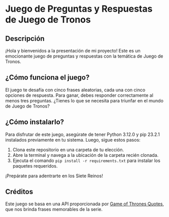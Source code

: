 # Juego de Preguntas y Respuestas de Juego de Tronos

## Descripción
¡Hola y bienvenidos a la presentación de mi proyecto! Este es un emocionante juego de preguntas y respuestas con la temática de Juego de Tronos.

## ¿Cómo funciona el juego?
El juego te desafía con cinco frases aleatorias, cada una con cinco opciones de respuesta. Para ganar, debes responder correctamente al menos tres preguntas. ¿Tienes lo que se necesita para triunfar en el mundo de Juego de Tronos?

## ¿Cómo instalarlo?
Para disfrutar de este juego, asegúrate de tener Python 3.12.0 y pip 23.2.1 instalados previamente en tu sistema. Luego, sigue estos pasos:
1. Clona este repositorio en una carpeta de tu elección.
2. Abre la terminal y navega a la ubicación de la carpeta recién clonada.
3. Ejecuta el comando `pip install -r requirements.txt` para instalar los paquetes requeridos.

¡Prepárate para adentrarte en los Siete Reinos!

## Créditos
Este juego se basa en una API proporcionada por [Game of Thrones Quotes](https://gameofthronesquotes.xyz/), que nos brinda frases memorables de la serie.
